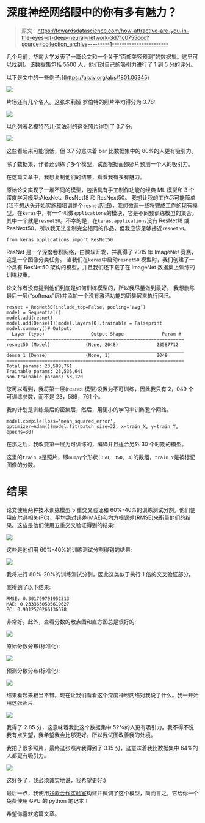 # 深度神经网络眼中的你有多有魅力？

> 原文：<https://towardsdatascience.com/how-attractive-are-you-in-the-eyes-of-deep-neural-network-3d71c0755ccc?source=collection_archive---------1----------------------->

几个月前，华南大学发表了一篇论文和一个关于“面部美容预测”的数据集。这里可以找到[。该数据集包括 5500 人，他们对自己的吸引力进行了 1 到 5 分的评分。

以下是文中的一些例子:](https://arxiv.org/abs/1801.06345)

![](img/d252a05542b8a9e0acaee51260a6cee1.png)

片场还有几个名人。这张朱莉娅·罗伯特的照片平均得分为 3.78:

![](img/62ebfa19b7574a91b6e4950b4946a6f0.png)

以色列著名模特芭儿·莱法利的这张照片得到了 3.7 分:

![](img/d97978bf2729e4094c99936a708faa6a.png)

这些看起来可能很低，但 3.7 分意味着 bar 比数据集中的 80%的人更有吸引力。

除了数据集，作者还训练了多个模型，试图根据面部照片预测一个人的吸引力。

在这篇文章中，我想复制他们的结果，看看我有多有魅力。

原始论文实现了一堆不同的模型，包括具有手工制作功能的经典 ML 模型和 3 个深度学习模型:AlexNet、ResNet18 和 ResNext50。
我想让我的工作尽可能简单(我不想从头开始实施和培训整个`resnet`网络)，我想微调一些将完成工作的现有模型。在`keras`中，有一个叫做`applications`的模块，它是不同预训练模型的集合。其中一个就是`resnet50`。不幸的是，在`keras.applications`没有 ResNet18 或 ResNext50，所以我无法复制完全相同的作品，但我应该足够接近`resnet50`。

`from keras.applications import ResNet50`

ResNet 是一个深度卷积网络，由微软开发，并赢得了 2015 年 ImageNet 竞赛，这是一个图像分类任务。
当我们在`keras`中启动`resnet50` 模型时，我们创建了一个具有 ResNet50 架构的模型，并且我们还下载了在 ImageNet 数据集上训练的训练权重。

论文作者没有提到他们到底是如何训练模型的，所以我尽量做到最好。
我想删除最后一层(“softmax”层)并添加一个没有激活功能的密集层来执行回归。

```
resnet = ResNet50(include_top=False, pooling=’avg’)
model = Sequential()
model.add(resnet)
model.add(Dense(1))model.layers[0].trainable = Falseprint model.summary()# Output:
  Layer (type)                 Output Shape              Param #    ================================================================= resnet50 (Model)             (None, 2048)              23587712   _________________________________________________________________ dense_1 (Dense)              (None, 1)                 2049       ================================================================= Total params: 23,589,761 
Trainable params: 23,536,641 
Non-trainable params: 53,120
```

您可以看到，我将第一层(resnet 模型)设置为不可训练，因此我只有 2，049 个可训练参数，而不是 23，589，761 个。

我的计划是训练最后的密集层，然后，用更小的学习率训练整个网络。

```
model.compile(loss='mean_squared_error', optimizer=Adam())model.fit(batch_size=32, x=train_X, y=train_Y, epochs=30)
```

在那之后，我改变第一层为可训练的，编译并且适合另外 30 个时期的模型。

这里的`train_X`是照片，即`numpy`个形状`(350, 350, 3)`的数组，`train_Y`是被标记图像的分数。

# **结果**

论文使用两种技术训练模型:5 重交叉验证和 60%-40%的训练测试分割。他们使用皮尔逊相关(PC)、平均绝对误差(MAE)和均方根误差(RMSE)来衡量他们的结果。这些是他们使用五重交叉验证得到的结果:

![](img/5bac8be6e0273e0d9539d3e230b25133.png)

这些是他们用 60%-40%的训练测试分割得到的结果:

![](img/c5f232561042ff4ef14ae0c6409d58dd.png)

我将进行 80%-20%的训练测试分割，因此这类似于执行 1 倍的交叉验证部分。

我得到了以下结果:

```
RMSE: 0.301799791952313 
MAE: 0.2333630505619627 
PC: 0.9012570266136678
```

非常好。此外，查看分数的散点图和直方图总是很好的:

![](img/40b328a781fb589d087b13ffd3a8b99f.png)

原始分数分布(标准化):

![](img/d357218417490c509ee9d9babced1083.png)

预测分数分布(标准化):

![](img/2f2aa9b56bc7888cc7711d1e429d8201.png)

结果看起来相当不错。现在让我们看看这个深度神经网络对我说了什么。我一开始用这张照片:

![](img/93eccb1a2e7509f4d8a25011ada17653.png)

我得了 2.85 分，这意味着我比这个数据集中 52%的人更有吸引力。我不得不说我有点失望，我希望我会比那更好。所以我试图改善我的处境。

我拍了很多照片，最终这张照片我得到了 3.15 分，这意味着我比数据集中 64%的人都更有吸引力。

![](img/bca43124a60e798107922ed318a8f7a4.png)

这好多了，我必须诚实地说，我希望更好:)

最后一点，我使用[谷歌合作实验室](https://colab.research.google.com/)构建并微调了这个模型，简而言之，它给你一个免费使用 GPU 的 python 笔记本！

希望你喜欢这篇文章。